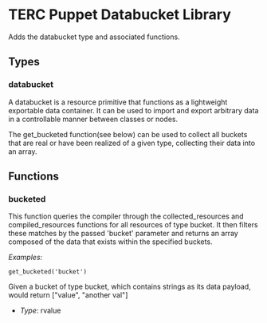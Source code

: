 # TERC Puppet Databucket Library #

Adds the databucket type and associated functions.

## Types ##

### databucket ###

A databucket is a resource primitive that functions as a lightweight exportable data container.  It can be used to import and export 
arbitrary data in a controllable manner between classes or nodes.

The get_bucketed function(see below) can be used to collect all buckets that are real or have been realized of a given type, collecting
their data into an array.


## Functions ##

### bucketed ###
This function queries the compiler through the collected_resources and compiled_resources functions for all resources of type 
bucket.  It then filters these matches by the passed 'bucket' parameter and returns an array composed of the data that exists 
within the specified buckets.

*Examples:*

    get_bucketed('bucket')

Given a bucket of type bucket, which contains strings as its data payload, would return ["value", "another val"]

- *Type*: rvalue
